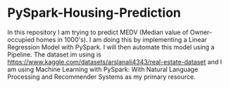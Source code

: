 # PySpark-Housing-Prediction
In this repository I am trying to predict MEDV (Median value of Owner-occupied homes in 1000's). I am doing this by implementing a Linear Regression Model with PySpark. I will then automate this model using a Pipeline. The dataset im using is https://www.kaggle.com/datasets/arslanali4343/real-estate-dataset and I am using Machine Learning with PySpark: With Natural Language Processing and Recommender Systems as my primary resource.
